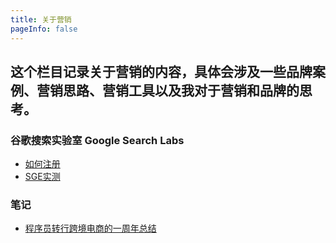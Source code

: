 ```yaml
---
title: 关于营销
pageInfo: false
---
```


## 这个栏目记录关于营销的内容，具体会涉及一些品牌案例、营销思路、营销工具以及我对于营销和品牌的思考。

### 谷歌搜索实验室 Google Search Labs
- [如何注册](../GoogleSearchLabs/Signup.md)
- [SGE实测](../GoogleSearchLabs/SGE.md)

### 笔记
- [程序员转行跨境电商的一周年总结](../thinking/annual.md)